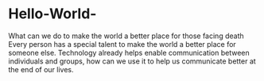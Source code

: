 # Hello-World-
What can we do to make the world a better place for those facing death
Every person has a special talent to make the world a better place for someone else.  Technology already helps enable communication between individuals and groups, how can we use it to help us communicate better at the end of our lives.   
